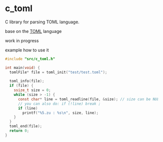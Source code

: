 # c_toml
C library for parsing TOML language.

base on the [TOML](https://github.com/toml-lang/toml) language

work in progress

example how to use it
```c
#include "src/c_toml.h"

int main(void) {
  tomlFile* file = toml_init("test/test.toml");
  
  toml_info(file);
  if (file) {
    ssize_t size = 0;
    while (size > -1) {
      const char* line = toml_readline(file, &size); // size can be NULL
      // you can also do: if (!line) break ;
      if (line)
        printf("%5.zu : %s\n", size, line);
    }
  }
  toml_end(file);
  return 0;
}
```

